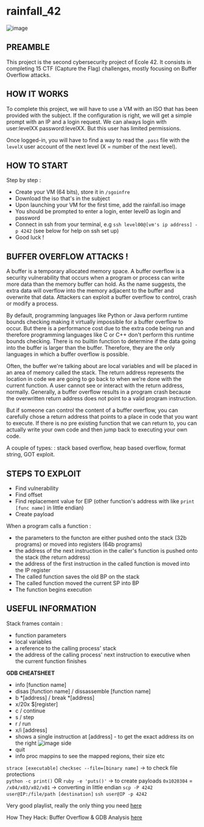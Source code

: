 # rainfall_42

![image](https://github.com/chmadran/rainfall_42/assets/113340699/4d25b608-bf98-4fc3-af10-457b4408859e)


<h2>PREAMBLE</h2>

This project is the second cybersecurity project of Ecole 42. It consists in completing 15 CTF (Capture the Flag) challenges, mostly focusing on Buffer Overflow attacks. 

<h2>HOW IT WORKS</h2>

To complete this project, we will have to use a VM with an ISO that has been provided with the subject. If the configuration is right, we will get a simple prompt with an IP and a login request. We can always login with user:levelXX password:levelXX. But this user has limited permissions. 

Once logged-in, you will have to find a way to read the `.pass` file with the `levelX` user account of the next level (X = number of the next level).

<h2>HOW TO START</h2>

Step by step :
* Create your VM (64 bits), store it in `/sgoinfre`
* Download the iso that's in the subject
* Upon launching your VM for the first time, add the rainfall.iso image
* You should be prompted to enter a login, enter level0 as login and password
* Connect in ssh from your terminal, e.g `ssh level00@[vm's ip address] -p 4242` (see below for help on ssh set up)
* Good luck !

<h2>BUFFER OVERFLOW ATTACKS !</h2>

A buffer is a temporary allocated memory space. A buffer overflow is a security vulnerability that occurs when a program or process can write more data than the memory buffer can hold. As the name suggests, the extra data will overflow into the memory adjacent to the buffer and overwrite that data. Attackers can exploit a buffer overflow to control, crash or modify a process. 

By default, programming languages like Python or Java perform runtime bounds checking making it virtually impossible for a buffer overflow to occur. But there is a performance cost due to the extra code being run and therefore programming languages like C or C++ don't perform this runtime bounds checking. There is no builtin function to determine if the data going into the buffer is larger than the buffer. Therefore, they are the only languages in which a buffer overflow is possible. 

Often, the buffer we're talking about are local variables and will be placed in an area of memory called the stack. The return address represents the location in code we are going to go back to when we're done with the current function. A user cannot see or interact with the return address, normally. Generally, a buffer overflow results in a program crash because the overwritten return address does not point to a valid program instruction. 

But if someone can control the content of a buffer overflow, you can carefully chose a return address that points to a place in code that you want to execute. If there is no pre existing function that we can return to, you can actually write your own code and then jump back to executing your own code.

A couple of types:  : stack based overflow, heap based overflow, format string, GOT exploit. 

<h2>STEPS TO EXPLOIT</h2>

- Find vulnerability
- Find offset
- Find replacement value for EIP (other function's address with like `print [func name]` in little endian)
- Create payload

When a program calls a function :
* the parameters to the functon are either pushed onto the stack (32b programs) or moved into registers (64b programs)
* the address of the next instruction in the caller's function is pushed onto the stack (the return address)
* the address of the first instruction in the called function is moved into the IP register
* The called function saves the old BP on the stack
* The called function moved the current SP into BP
* The function begins execution 

<h2>USEFUL INFORMATION</h2>

Stack frames contain :
* function parameters
* local variables
* a reference to the calling process' stack
* the address of the calling process' next instruction to executive when the current function finishes 

**GDB CHEATSHEET**
* info [function name]
* disas [function name] / dissassemble [function name]
* b *[address] / break *[address]
* x/20x $[register]
* c / continue
* s / step
* r / run
* x/i [address]
*  shows a single instruction at [address] - to get the exact address its on the right ![image](https://github.com/chmadran/rainfall_42/assets/113340699/261b6eee-3530-4e10-a75e-a70e4a6413b4)
 side 
* quit
* info proc mappins to see the mapped regions, their size etc

`strace [executable]`
`checksec --file=[binary name]` -> to check file protections     
`python -c print()` OR `ruby -e 'puts()'` -> to create payloads
`0x1020304` = `/x04/x03/x02/x01` -> converting in little endian
`scp -P 4242 user@IP:/file/path [destination]`
`ssh user@IP -p 4242`

Very good playlist, really the only thing you need [here](https://www.youtube.com/watch?v=Sr1x-3BRYF8&list=PLLTI453cNzfn2_9Q9KXb9lbF233gvsQOJ)

How They Hack: Buffer Overflow & GDB Analysis [here](https://www.youtube.com/watch?v=V9lMxx3iFWU)


